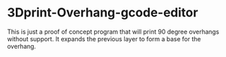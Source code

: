 # 3Dprint-Overhang-gcode-editor
This is just a proof of concept program that will print 90 degree overhangs without support. It expands the previous layer to form a base for the overhang.
